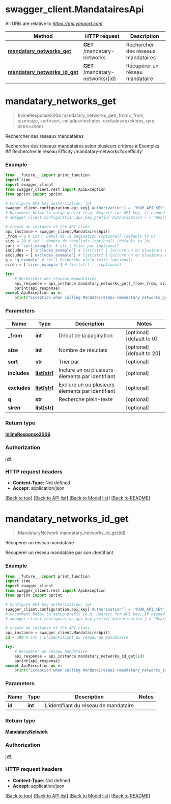 # swagger_client.MandatairesApi

All URIs are relative to *https://api.yanport.com*

Method | HTTP request | Description
------------- | ------------- | -------------
[**mandatary_networks_get**](MandatairesApi.md#mandatary_networks_get) | **GET** /mandatary-networks | Rechercher des réseaux mandataires
[**mandatary_networks_id_get**](MandatairesApi.md#mandatary_networks_id_get) | **GET** /mandatary-networks/{id} | Récupérer un réseau mandataire


# **mandatary_networks_get**
> InlineResponse2006 mandatary_networks_get(_from=_from, size=size, sort=sort, includes=includes, excludes=excludes, q=q, siren=siren)

Rechercher des réseaux mandataires

Rechercher des réseaux mandataires selon plusieurs critères # Exemples   ## Rechercher le réseau Efficity     /mandatary-networks?q=efficity'

### Example 
```python
from __future__ import print_function
import time
import swagger_client
from swagger_client.rest import ApiException
from pprint import pprint

# Configure API key authorization: jwt
swagger_client.configuration.api_key['Authorization'] = 'YOUR_API_KEY'
# Uncomment below to setup prefix (e.g. Bearer) for API key, if needed
# swagger_client.configuration.api_key_prefix['Authorization'] = 'Bearer'

# create an instance of the API class
api_instance = swagger_client.MandatairesApi()
_from = 0 # int | Début de la pagination (optional) (default to 0)
size = 20 # int | Nombre de résultats (optional) (default to 20)
sort = 'sort_example' # str | Trier par (optional)
includes = ['includes_example'] # list[str] | Inclure un ou plusieurs élements par identifiant (optional)
excludes = ['excludes_example'] # list[str] | Exclure un ou plusieurs élements par identifiant (optional)
q = 'q_example' # str | Recherche plein-texte (optional)
siren = ['siren_example'] # list[str] |  (optional)

try: 
    # Rechercher des réseaux mandataires
    api_response = api_instance.mandatary_networks_get(_from=_from, size=size, sort=sort, includes=includes, excludes=excludes, q=q, siren=siren)
    pprint(api_response)
except ApiException as e:
    print("Exception when calling MandatairesApi->mandatary_networks_get: %s\n" % e)
```

### Parameters

Name | Type | Description  | Notes
------------- | ------------- | ------------- | -------------
 **_from** | **int**| Début de la pagination | [optional] [default to 0]
 **size** | **int**| Nombre de résultats | [optional] [default to 20]
 **sort** | **str**| Trier par | [optional] 
 **includes** | [**list[str]**](str.md)| Inclure un ou plusieurs élements par identifiant | [optional] 
 **excludes** | [**list[str]**](str.md)| Exclure un ou plusieurs élements par identifiant | [optional] 
 **q** | **str**| Recherche plein-texte | [optional] 
 **siren** | [**list[str]**](str.md)|  | [optional] 

### Return type

[**InlineResponse2006**](InlineResponse2006.md)

### Authorization

[jwt](../README.md#jwt)

### HTTP request headers

 - **Content-Type**: Not defined
 - **Accept**: application/json

[[Back to top]](#) [[Back to API list]](../README.md#documentation-for-api-endpoints) [[Back to Model list]](../README.md#documentation-for-models) [[Back to README]](../README.md)

# **mandatary_networks_id_get**
> MandataryNetwork mandatary_networks_id_get(id)

Récupérer un réseau mandataire

Récupérer un réseau mandataire par son identifiant

### Example 
```python
from __future__ import print_function
import time
import swagger_client
from swagger_client.rest import ApiException
from pprint import pprint

# Configure API key authorization: jwt
swagger_client.configuration.api_key['Authorization'] = 'YOUR_API_KEY'
# Uncomment below to setup prefix (e.g. Bearer) for API key, if needed
# swagger_client.configuration.api_key_prefix['Authorization'] = 'Bearer'

# create an instance of the API class
api_instance = swagger_client.MandatairesApi()
id = 789 # int | L'identifiant du réseau de mandataire

try: 
    # Récupérer un réseau mandataire
    api_response = api_instance.mandatary_networks_id_get(id)
    pprint(api_response)
except ApiException as e:
    print("Exception when calling MandatairesApi->mandatary_networks_id_get: %s\n" % e)
```

### Parameters

Name | Type | Description  | Notes
------------- | ------------- | ------------- | -------------
 **id** | **int**| L&#39;identifiant du réseau de mandataire | 

### Return type

[**MandataryNetwork**](MandataryNetwork.md)

### Authorization

[jwt](../README.md#jwt)

### HTTP request headers

 - **Content-Type**: Not defined
 - **Accept**: application/json

[[Back to top]](#) [[Back to API list]](../README.md#documentation-for-api-endpoints) [[Back to Model list]](../README.md#documentation-for-models) [[Back to README]](../README.md)

